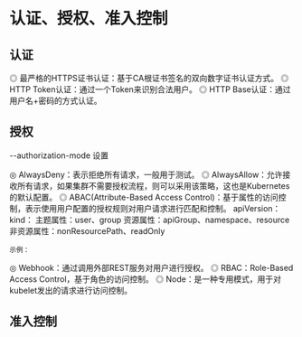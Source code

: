 # 认证、授权、准入控制

## 认证

◎ 最严格的HTTPS证书认证：基于CA根证书签名的双向数字证书认证方式。
◎ HTTP Token认证：通过一个Token来识别合法用户。
◎ HTTP Base认证：通过用户名+密码的方式认证。

## 授权

--authorization-mode 设置

◎ AlwaysDeny：表示拒绝所有请求，一般用于测试。
◎ AlwaysAllow：允许接收所有请求，如果集群不需要授权流程，则可以采用该策略，这也是Kubernetes的默认配置。
◎ ABAC(Attribute-Based Access Control)：基于属性的访问控制，表示使用用户配置的授权规则对用户请求进行匹配和控制。
    apiVersion：
    kind：
    主题属性：user、group
    资源属性：apiGroup、namespace、resource
    非资源属性：nonResourcePath、readOnly

    示例：
◎ Webhook：通过调用外部REST服务对用户进行授权。
◎ RBAC：Role-Based Access Control，基于角色的访问控制。
◎ Node：是一种专用模式，用于对kubelet发出的请求进行访问控制。

## 准入控制
